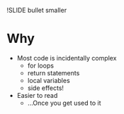 !SLIDE bullet smaller

# Why

* Most code is incidentally complex
  * for loops
  * return statements
  * local variables
  * side effects!
* Easier to read
  * ...Once you get used to it